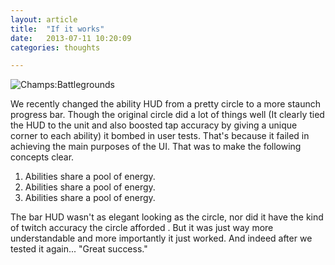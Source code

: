 ```yaml
---
layout: article
title:  "If it works"
date:   2013-07-11 10:20:09
categories: thoughts

---
```


![Champs:Battlegrounds]({{edchao.github.io}}/assets/img_hud_change.jpg)

We recently changed the ability HUD from a pretty circle to a more staunch progress bar.  Though the original circle did a lot of things well (It clearly tied the HUD to the unit and also boosted tap accuracy by giving a unique corner to each ability) it bombed in user tests.  That's because it failed in achieving the main purposes of the UI. That was to make the following concepts clear.

1. Abilities share a pool of energy.
2. Abilities share a pool of energy.
3. Abilities share a pool of energy.



The bar HUD wasn't as elegant looking as the circle, nor did it have the kind of twitch accuracy the circle afforded . But it was just way more understandable and more importantly it just worked.  And indeed after we tested it again... "Great success."
